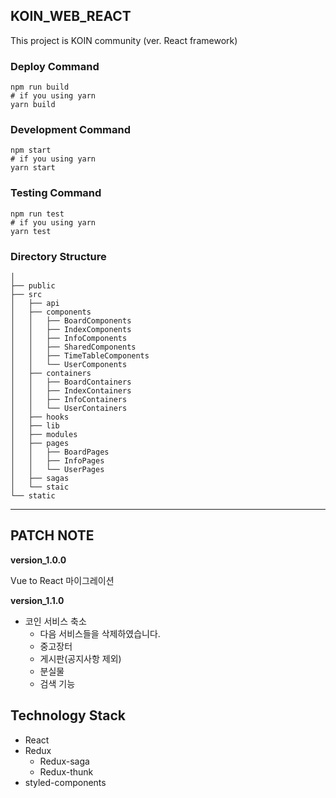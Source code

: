 KOIN_WEB_REACT
---

This project is KOIN community (ver. React framework)

### Deploy Command

```shell script
npm run build
# if you using yarn
yarn build
```
### Development Command

```shell script
npm start
# if you using yarn
yarn start
```

### Testing Command

```shell script
npm run test
# if you using yarn
yarn test
```

### Directory Structure

    │
    ├── public
    ├── src
    │   ├── api
    │   ├── components
    │   │   ├── BoardComponents
    │   │   ├── IndexComponents
    │   │   ├── InfoComponents
    │   │   ├── SharedComponents
    │   │   ├── TimeTableComponents
    │   │   └── UserComponents
    │   ├── containers
    │   │   ├── BoardContainers
    │   │   ├── IndexContainers
    │   │   ├── InfoContainers
    │   │   └── UserContainers
    │   ├── hooks
    │   ├── lib
    │   ├── modules
    │   ├── pages
    │   │   ├── BoardPages
    │   │   ├── InfoPages
    │   │   └── UserPages
    │   ├── sagas
    │   └── staic
    └── static
___

## PATCH NOTE

**version_1.0.0**

Vue to React 마이그레이션

**version_1.1.0**

- 코인 서비스 축소
    - 다음 서비스들을 삭제하였습니다.
    - 중고장터
    - 게시판(공지사항 제외)
    - 분실물
    - 검색 기능

## Technology Stack

- React
- Redux
    - Redux-saga
    - Redux-thunk
- styled-components